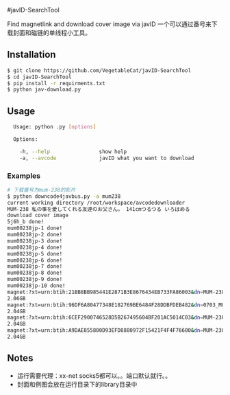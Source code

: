 #javID-SearchTool

Find magnetlink and download cover image via javID
一个可以通过番号来下载封面和磁链的单线程小工具。



## Installation

```bash
$ git clone https://github.com/VegetableCat/javID-SearchTool
$ cd javID-SearchTool
$ pip install -r requirments.txt
$ python jav-download.py
```




## Usage

```bash
  Usage: python .py [options]

  Options:

    -h, --help                show help
	-a, --avcode              javID what you want to download
```


### Examples

```bash
# 下载番号为mum-238的影片
$ python downcode4javbus.py -a mum238
current working directory /root/workspace/avcodedownloader
MUM-238 私の事を愛してくれる友達のお父さん。 141cmつるつる いろはめる
download cover image
5j6h_b done!
mum00238jp-1 done!
mum00238jp-2 done!
mum00238jp-3 done!
mum00238jp-4 done!
mum00238jp-5 done!
mum00238jp-6 done!
mum00238jp-7 done!
mum00238jp-8 done!
mum00238jp-9 done!
mum00238jp-10 done!
magnet:?xt=urn:btih:21BB8BB985441E2871B3E8676434EB733FA86003&dn=MUM-238 
2.06GB
magnet:?xt=urn:btih:96DF6A80477348E182769BE6484F28DDBFDEB482&dn=0703_MUM-238.avi 
2.04GB
magnet:?xt=urn:btih:6CEF2900746528D5B267495604BF201AC5014C03&dn=MUM-238.avi 
2.04GB
magnet:?xt=urn:btih:A9DAE855800D93EFD8880972F15421F4F4F76600&dn=MUM-238-AVI 
2.04GB
```
## Notes
- 运行需要代理：xx-net socks5都可以。。端口默认就行。。
- 封面和例图会放在运行目录下的library目录中

